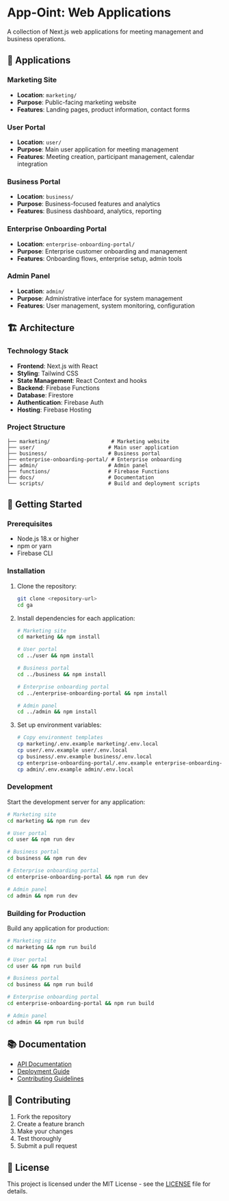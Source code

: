 # App-Oint: Web Applications

A collection of Next.js web applications for meeting management and business operations.

## 🚀 Applications

### Marketing Site
- **Location**: `marketing/`
- **Purpose**: Public-facing marketing website
- **Features**: Landing pages, product information, contact forms

### User Portal
- **Location**: `user/`
- **Purpose**: Main user application for meeting management
- **Features**: Meeting creation, participant management, calendar integration

### Business Portal
- **Location**: `business/`
- **Purpose**: Business-focused features and analytics
- **Features**: Business dashboard, analytics, reporting

### Enterprise Onboarding Portal
- **Location**: `enterprise-onboarding-portal/`
- **Purpose**: Enterprise customer onboarding and management
- **Features**: Onboarding flows, enterprise setup, admin tools

### Admin Panel
- **Location**: `admin/`
- **Purpose**: Administrative interface for system management
- **Features**: User management, system monitoring, configuration

## 🏗️ Architecture

### Technology Stack

- **Frontend**: Next.js with React
- **Styling**: Tailwind CSS
- **State Management**: React Context and hooks
- **Backend**: Firebase Functions
- **Database**: Firestore
- **Authentication**: Firebase Auth
- **Hosting**: Firebase Hosting

### Project Structure

```
├── marketing/                    # Marketing website
├── user/                        # Main user application
├── business/                    # Business portal
├── enterprise-onboarding-portal/ # Enterprise onboarding
├── admin/                       # Admin panel
├── functions/                   # Firebase Functions
├── docs/                        # Documentation
└── scripts/                     # Build and deployment scripts
```

## 🚀 Getting Started

### Prerequisites

- Node.js 18.x or higher
- npm or yarn
- Firebase CLI

### Installation

1. Clone the repository:
   ```bash
   git clone <repository-url>
   cd ga
   ```

2. Install dependencies for each application:
   ```bash
   # Marketing site
   cd marketing && npm install
   
   # User portal
   cd ../user && npm install
   
   # Business portal
   cd ../business && npm install
   
   # Enterprise onboarding portal
   cd ../enterprise-onboarding-portal && npm install
   
   # Admin panel
   cd ../admin && npm install
   ```

3. Set up environment variables:
   ```bash
   # Copy environment templates
   cp marketing/.env.example marketing/.env.local
   cp user/.env.example user/.env.local
   cp business/.env.example business/.env.local
   cp enterprise-onboarding-portal/.env.example enterprise-onboarding-portal/.env.local
   cp admin/.env.example admin/.env.local
   ```

### Development

Start the development server for any application:

```bash
# Marketing site
cd marketing && npm run dev

# User portal
cd user && npm run dev

# Business portal
cd business && npm run dev

# Enterprise onboarding portal
cd enterprise-onboarding-portal && npm run dev

# Admin panel
cd admin && npm run dev
```

### Building for Production

Build any application for production:

```bash
# Marketing site
cd marketing && npm run build

# User portal
cd user && npm run build

# Business portal
cd business && npm run build

# Enterprise onboarding portal
cd enterprise-onboarding-portal && npm run build

# Admin panel
cd admin && npm run build
```

## 📚 Documentation

- [API Documentation](docs/api/)
- [Deployment Guide](docs/deployment/)
- [Contributing Guidelines](docs/contributing/)

## 🤝 Contributing

1. Fork the repository
2. Create a feature branch
3. Make your changes
4. Test thoroughly
5. Submit a pull request

## 📄 License

This project is licensed under the MIT License - see the [LICENSE](LICENSE) file for details.
